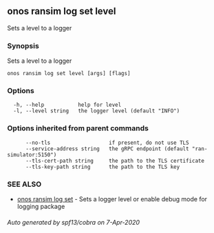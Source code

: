 ## onos ransim log set level

Sets a level to a logger

### Synopsis

Sets a level to a logger

```
onos ransim log set level [args] [flags]
```

### Options

```
  -h, --help           help for level
  -l, --level string   the logger level (default "INFO")
```

### Options inherited from parent commands

```
      --no-tls                   if present, do not use TLS
      --service-address string   the gRPC endpoint (default "ran-simulator:5150")
      --tls-cert-path string     the path to the TLS certificate
      --tls-key-path string      the path to the TLS key
```

### SEE ALSO

* [onos ransim log set](onos_ransim_log_set.md)	 - Sets a logger level or enable debug mode for logging package

###### Auto generated by spf13/cobra on 7-Apr-2020
